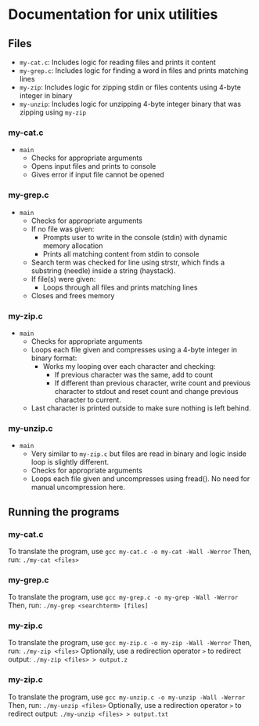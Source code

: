 # Documentation for unix utilities

## Files
- `my-cat.c`: Includes logic for reading files and prints it content
- `my-grep.c`: Includes logic for finding a word in files and prints matching lines
- `my-zip`: Includes logic for zipping stdin or files contents using 4-byte integer in binary
- `my-unzip`: Includes logic for unzipping 4-byte integer binary that was zipping using `my-zip`

### my-cat.c
- `main`
    - Checks for appropriate arguments
    - Opens input files and prints to console
    - Gives error if input file cannot be opened

### my-grep.c
- `main`
    - Checks for appropriate arguments
    - If no file was given:
        - Prompts user to write in the console (stdin) with dynamic memory allocation
        - Prints all matching content from stdin to console
    - Search term was checked for line using strstr, which finds a substring (needle) inside a string (haystack).
    - If file(s) were given:
        - Loops through all files and prints matching lines
    - Closes and frees memory

### my-zip.c
- `main`
    - Checks for appropriate arguments
    - Loops each file given and compresses using a 4-byte integer in binary format:
        - Works my looping over each character and checking:
            - If previous character was the same, add to count
            - If different than previous character, write count and previous character to stdout and reset count and change previous character to current.
    - Last character is printed outside to make sure nothing is left behind.

### my-unzip.c
- `main`
    - Very similar to `my-zip.c` but files are read in binary and logic inside loop is slightly different.
    - Checks for appropriate arguments
    - Loops each file given and uncompresses using fread(). No need for manual uncompression here.

## Running the programs
### my-cat.c
To translate the program, use
```gcc my-cat.c -o my-cat -Wall -Werror```
Then, run:
```./my-cat <files>```

### my-grep.c
To translate the program, use
```gcc my-grep.c -o my-grep -Wall -Werror```
Then, run:
```./my-grep <searchterm> [files]```

### my-zip.c
To translate the program, use
```gcc my-zip.c -o my-zip -Wall -Werror```
Then, run:
```./my-zip <files>```
Optionally, use a redirection operator `>` to redirect output:
```./my-zip <files> > output.z```

### my-zip.c
To translate the program, use
```gcc my-unzip.c -o my-unzip -Wall -Werror```
Then, run:
```./my-unzip <files>```
Optionally, use a redirection operator `>` to redirect output:
```./my-unzip <files> > output.txt```